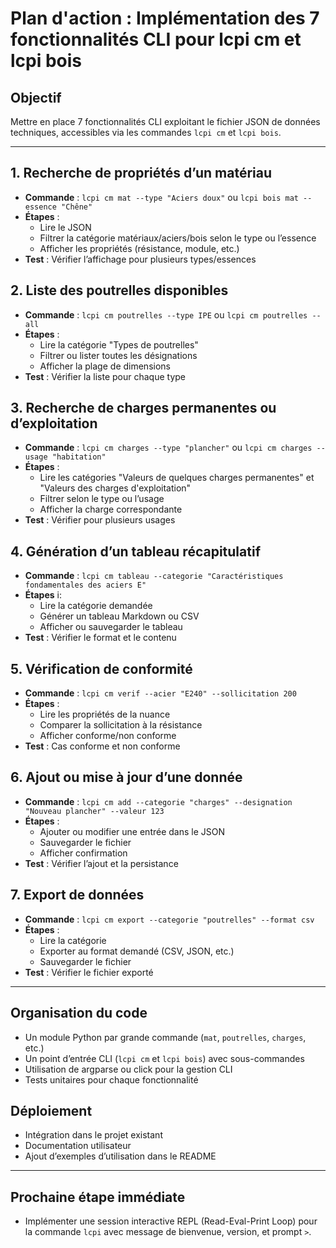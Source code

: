 # Plan d'action : Implémentation des 7 fonctionnalités CLI pour lcpi cm et lcpi bois

## Objectif
Mettre en place 7 fonctionnalités CLI exploitant le fichier JSON de données techniques, accessibles via les commandes `lcpi cm` et `lcpi bois`.

---

## 1. Recherche de propriétés d’un matériau
- **Commande** : `lcpi cm mat --type "Aciers doux"` ou `lcpi bois mat --essence "Chêne"`
- **Étapes** :
  - Lire le JSON
  - Filtrer la catégorie matériaux/aciers/bois selon le type ou l’essence
  - Afficher les propriétés (résistance, module, etc.)
- **Test** : Vérifier l’affichage pour plusieurs types/essences

## 2. Liste des poutrelles disponibles
- **Commande** : `lcpi cm poutrelles --type IPE` ou `lcpi cm poutrelles --all`
- **Étapes** :
  - Lire la catégorie "Types de poutrelles"
  - Filtrer ou lister toutes les désignations
  - Afficher la plage de dimensions
- **Test** : Vérifier la liste pour chaque type

## 3. Recherche de charges permanentes ou d’exploitation
- **Commande** : `lcpi cm charges --type "plancher"` ou `lcpi cm charges --usage "habitation"`
- **Étapes** :
  - Lire les catégories "Valeurs de quelques charges permanentes" et "Valeurs des charges d'exploitation"
  - Filtrer selon le type ou l’usage
  - Afficher la charge correspondante
- **Test** : Vérifier pour plusieurs usages

## 4. Génération d’un tableau récapitulatif
- **Commande** : `lcpi cm tableau --categorie "Caractéristiques fondamentales des aciers E"`
- **Étapes** i:
  - Lire la catégorie demandée
  - Générer un tableau Markdown ou CSV
  - Afficher ou sauvegarder le tableau
- **Test** : Vérifier le format et le contenu

## 5. Vérification de conformité
- **Commande** : `lcpi cm verif --acier "E240" --sollicitation 200`
- **Étapes** :
  - Lire les propriétés de la nuance
  - Comparer la sollicitation à la résistance
  - Afficher conforme/non conforme
- **Test** : Cas conforme et non conforme

## 6. Ajout ou mise à jour d’une donnée
- **Commande** : `lcpi cm add --categorie "charges" --designation "Nouveau plancher" --valeur 123`
- **Étapes** :
  - Ajouter ou modifier une entrée dans le JSON
  - Sauvegarder le fichier
  - Afficher confirmation
- **Test** : Vérifier l’ajout et la persistance

## 7. Export de données
- **Commande** : `lcpi cm export --categorie "poutrelles" --format csv`
- **Étapes** :
  - Lire la catégorie
  - Exporter au format demandé (CSV, JSON, etc.)
  - Sauvegarder le fichier
- **Test** : Vérifier le fichier exporté

---

## Organisation du code
- Un module Python par grande commande (`mat`, `poutrelles`, `charges`, etc.)
- Un point d’entrée CLI (`lcpi cm` et `lcpi bois`) avec sous-commandes
- Utilisation de argparse ou click pour la gestion CLI
- Tests unitaires pour chaque fonctionnalité

## Déploiement
- Intégration dans le projet existant
- Documentation utilisateur
- Ajout d’exemples d’utilisation dans le README

---

## Prochaine étape immédiate
- Implémenter une session interactive REPL (Read-Eval-Print Loop) pour la commande `lcpi` avec message de bienvenue, version, et prompt `>`.
